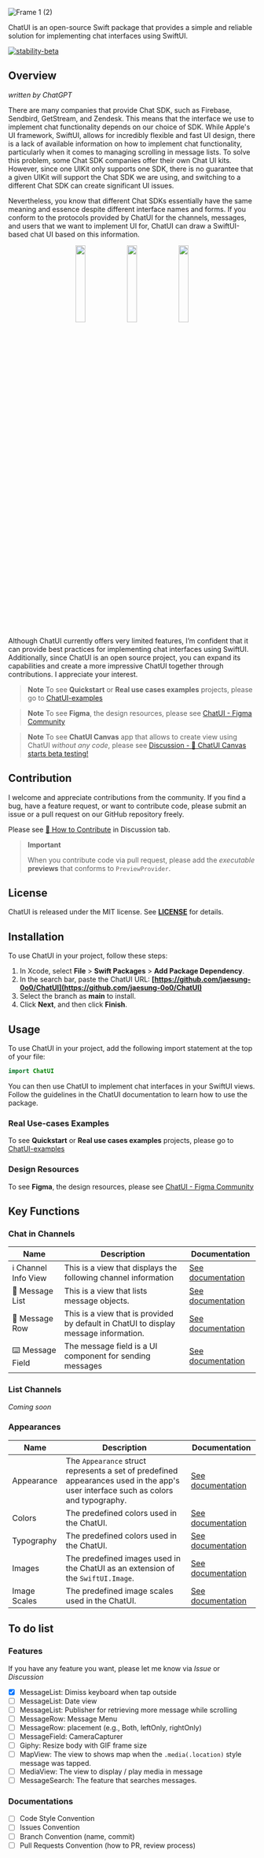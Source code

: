 ![Frame 1 (2)](https://user-images.githubusercontent.com/53814741/221372100-95787895-c183-40e8-ab54-ec2d9598de62.png)

ChatUI is an open-source Swift package that provides a simple and reliable solution for implementing chat interfaces using SwiftUI.

[![stability-beta](https://img.shields.io/badge/stability-beta-33bbff.svg?style=for-the-badge)](https://github.com/mkenney/software-guides/blob/master/STABILITY-BADGES.md#beta)

## **Overview**

*written by ChatGPT*

There are many companies that provide Chat SDK, such as Firebase, Sendbird, GetStream, and Zendesk. This means that the interface we use to implement chat functionality depends on our choice of SDK. While Apple's UI framework, SwiftUI, allows for incredibly flexible and fast UI design, there is a lack of available information on how to implement chat functionality, particularly when it comes to managing scrolling in message lists. To solve this problem, some Chat SDK companies offer their own Chat UI kits. However, since one UIKit only supports one SDK, there is no guarantee that a given UIKit will support the Chat SDK we are using, and switching to a different Chat SDK can create significant UI issues.

Nevertheless, you know that different Chat SDKs essentially have the same meaning and essence despite different interface names and forms. If you conform to the protocols provided by ChatUI for the channels, messages, and users that we want to implement UI for, ChatUI can draw a SwiftUI-based chat UI based on this information.

<p align="center">
 <img src="https://user-images.githubusercontent.com/53814741/220272403-c22e6f03-6ced-4a19-a06c-c4e783decf07.png" width="20%"/>
 <img src="https://user-images.githubusercontent.com/53814741/220272270-36425ab7-93ec-4c27-a884-74498b3966db.png" width="20%"/>
 <img src="https://user-images.githubusercontent.com/53814741/220272356-4299c795-2219-410a-a7a1-c38427709ace.png" width="20%"/>
</p>

Although ChatUI currently offers very limited features, I’m confident that it can provide best practices for implementing chat interfaces using SwiftUI. Additionally, since ChatUI is an open source project, you can expand its capabilities and create a more impressive ChatUI together through contributions. I appreciate your interest.

> **Note**
> To see **Quickstart** or **Real use cases examples** projects, please go to [ChatUI-examples](https://github.com/jaesung-0o0/ChatUI-examples)

> **Note**
> To see **Figma**, the design resources, please see [ChatUI - Figma Community](https://www.figma.com/community/file/1211259538649728876)

> **Note**
> To see **ChatUI Canvas** app that allows to create view using ChatUI *without any code*, please see [Discussion - 🎉 ChatUI Canvas starts beta testing!](https://github.com/jaesung-0o0/ChatUI/discussions/5)

## **Contribution**

I welcome and appreciate contributions from the community. If you find a bug, have a feature request, or want to contribute code, please submit an issue or a pull request on our GitHub repository freely.

Please see [💪 How to Contribute](https://github.com/jaesung-0o0/ChatUI/discussions/1) in Discussion tab.

> **Important**
>
> When you contribute code via pull request, please add the <i>executable</i> <b>previews</b> that conforms to `PreviewProvider`.

## **License**

ChatUI is released under the MIT license. See **[LICENSE](https://github.com/jaesung-0o0/ChatUI/blob/main/LICENSE)** for details.

## **Installation**

To use ChatUI in your project, follow these steps:

1. In Xcode, select **File** > **Swift Packages** > **Add Package Dependency**.
2. In the search bar, paste the ChatUI URL: **[https://github.com/jaesung-0o0/ChatUI](https://github.com/jaesung-0o0/ChatUI)**
3. Select the branch as **main** to install.
4. Click **Next**, and then click **Finish**.

## **Usage**

To use ChatUI in your project, add the following import statement at the top of your file:

```swift
import ChatUI
```

You can then use ChatUI to implement chat interfaces in your SwiftUI views. Follow the guidelines in the ChatUI documentation to learn how to use the package.

### Real Use-cases Examples

To see **Quickstart** or **Real use cases examples** projects, please go to [ChatUI-examples](https://github.com/jaesung-0o0/ChatUI-examples)

### Design Resources

To see **Figma**, the design resources, please see [ChatUI - Figma Community](https://www.figma.com/community/file/1211259538649728876)

## Key Functions

### Chat in Channels

| Name | Description | Documentation |
| --- | --- | --- |
| ℹ️ Channel Info View | This is a view that displays the following channel information | [See documentation](/Documentation/Chat_in_Channel/ChannelInfoView.md) |
| 🥞 Message List | This is a view that lists message objects. | [See documentation](/Documentation/Chat_in_Channel/MessageList.md) | 
| 💬 Message Row | This is a view that is provided by default in ChatUI to display message information. | [See documentation](/Documentation/Chat_in_Channel/MessageRow.md) |
| ⌨️ Message Field | The message field is a UI component for sending messages | [See documentation](/Documentation/Chat_in_Channel/MessageField.md) |

### List Channels 

*Coming soon*

### Appearances

| Name | Description | Documentation |
| --- | --- | --- |
| Appearance | The `Appearance` struct represents a set of predefined appearances used in the app's user interface such as colors and typography. | [See documentation](/Documentation/Appearance/Appearance.md) |
| Colors | The predefined colors used in the ChatUI. | [See documentation](/Documentation/Appearance/Colors.md) |
| Typography | The predefined colors used in the ChatUI. | [See documentation](/Documentation/Appearance/Typography.md) |
| Images | The predefined images used in the ChatUI as an extension of the `SwiftUI.Image`. | [See documentation](/Documentation/Appearance/Images.md) |
| Image Scales | The predefined image scales used in the ChatUI. | [See documentation](/Documentation/Appearance/ImageScales.md) |

## To do list

### Features

If you have any feature you want, please let me know via *Issue* or *Discussion*

- [x]  MessageList: Dimiss keyboard when tap outside
- [ ]  MessageList: Date view
- [ ]  MessageList: Publisher for retrieving more message while scrolling
- [ ]  MessageRow: Message Menu 
- [ ]  MessageRow: placement (e.g., Both, leftOnly, rightOnly)
- [ ]  MessageField: CameraCapturer
- [ ]  Giphy: Resize body with GIF frame size
- [ ]  MapView: The view to shows map when the `.media(.location)` style message was tapped.
- [ ]  MediaView: The view to display / play media in message
- [ ]  MessageSearch: The feature that searches messages.

### Documentations

- [ ]  Code Style Convention
- [ ]  Issues Convention
- [ ]  Branch Convention (name, commit)
- [ ]  Pull Requests Convention (how to PR, review process)
